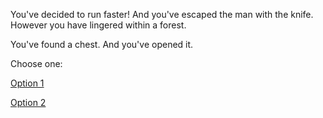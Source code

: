 You've decided to run faster! And you've escaped the man with the knife. However you have lingered within a forest.

You've found a chest. And you've opened it.

Choose one: 

[Option 1](option1.md)

[Option 2](option2.md)